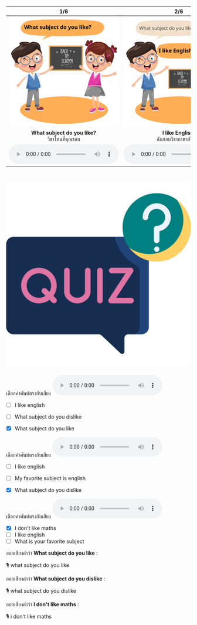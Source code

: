 <div class="carrousel">


|1/6|2/6|3/6|4/6|5/6|6/6|
| :----: | :----: | :----: | :----: | :----: | :----: |
|![](/media/img/Asking&#x20;about&#x20;Education__What&#x20;subject&#x20;do&#x20;you&#x20;like.svg)|![](/media/img/Asking&#x20;about&#x20;Education__I&#x20;like&#x20;English.svg)|![](/media/img/Asking&#x20;about&#x20;Education__What&#x20;subject&#x20;do&#x20;you&#x20;dislike.svg)|![](/media/img/Asking&#x20;about&#x20;Education__I&#x20;don't&#x20;like&#x20;Maths.svg)|![](/media/img/Asking&#x20;about&#x20;Education__What&#x20;is&#x20;your&#x20;favorite&#x20;subject.svg)|![](/media/img/Asking&#x20;about&#x20;Education__My&#x20;favorite&#x20;subject&#x20;is&#x20;English.svg)|
|**What subject do you like?**<br>วิชาไหนที่คุณชอบ|**I like English.**<br>ฉันชอบวิชาภาษาอังกฤษ|**What subject do you dislike?**<br>วิชาไหนที่คุณไม่ชอบ|**I don't like Maths.**<br>ฉันไม่ชอบวิชาคณิตศาสตร์|**What is your favorite subject?**<br>วิชาโปรดของคุณคืออะไร|**My favorite subject is English.**<br>วิชาโปรดของฉันคือภาษาอังกฤษ|
|![](/media/audio/What&#x20;subject&#x20;do&#x20;you&#x20;like.mp3)|![](/media/audio/I&#x20;like&#x20;English.mp3)|![](/media/audio/What&#x20;subject&#x20;do&#x20;you&#x20;dislike.mp3)|![](/media/audio/I&#x20;don't&#x20;like&#x20;Maths.mp3)|![](/media/audio/What&#x20;is&#x20;your&#x20;favorite&#x20;subject.mp3)|![](/media/audio/My&#x20;favorite&#x20;subject&#x20;is&#x20;English.mp3)|

</div>



# ![icon](/media/icons/quiz.svg) 


เลือกคำศัพท์ตรงกับเสียง ![](/media/audio/What&#x20;subject&#x20;do&#x20;you&#x20;like.mp3) 
 - [ ] I like english
 - [ ] What subject do you dislike
 - [x] What subject do you like


เลือกคำศัพท์ตรงกับเสียง ![](/media/audio/What&#x20;subject&#x20;do&#x20;you&#x20;dislike.mp3) 
 - [ ] I like english
 - [ ] My favorite subject is english
 - [x] What subject do you dislike


เลือกคำศัพท์ตรงกับเสียง ![](/media/audio/I&#x20;don't&#x20;like&#x20;Maths.mp3) 
 - [x] I don't like maths
 - [ ] I like english
 - [ ] What is your favorite subject

ออกเสียงคำว่า **What subject do you like** :

🎙️ what subject do you like

ออกเสียงคำว่า **What subject do you dislike** :

🎙️ what subject do you dislike

ออกเสียงคำว่า **I don't like maths** :

🎙️ i don't like maths

